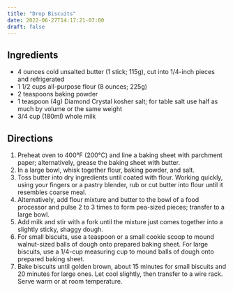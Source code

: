 ```yaml
---
title: "Drop Biscuits"
date: 2022-06-27T14:17:21-07:00
draft: false
---
```


## Ingredients

- 4 ounces cold unsalted butter (1 stick; 115g), cut into 1/4-inch pieces and refrigerated
- 1 1/2 cups all-purpose flour (8 ounces; 225g)
- 2 teaspoons baking powder
- 1 teaspoon (4g) Diamond Crystal kosher salt; for table salt use half as much by volume or the same weight
- 3/4 cup (180ml) whole milk

## Directions

1. Preheat oven to 400°F (200°C) and line a baking sheet with parchment paper; alternatively, grease the baking sheet with butter.
1. In a large bowl, whisk together flour, baking powder, and salt.
1. Toss butter into dry ingredients until coated with flour. Working quickly, using your fingers or a pastry blender, rub or cut butter into flour until it resembles coarse meal.
1. Alternatively, add flour mixture and butter to the bowl of a food processor and pulse 2 to 3 times to form pea-sized pieces; transfer to a large bowl. 
1. Add milk and stir with a fork until the mixture just comes together into a slightly sticky, shaggy dough.
1. For small biscuits, use a teaspoon or a small cookie scoop to mound walnut-sized balls of dough onto prepared baking sheet. For large biscuits, use a 1/4-cup measuring cup to mound balls of dough onto prepared baking sheet.
1. Bake biscuits until golden brown, about 15 minutes for small biscuits and 20 minutes for large ones. Let cool slightly, then transfer to a wire rack. Serve warm or at room temperature.
